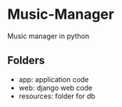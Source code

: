 # Music-Manager
Music manager in python

## Folders
- app: application code
- web: django web code
- resources: folder for db
